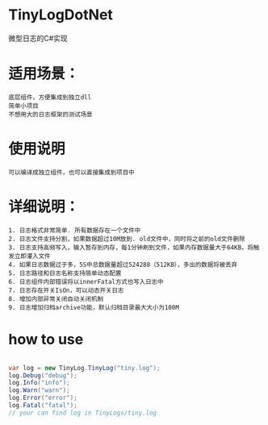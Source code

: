 # TinyLogDotNet
微型日志的C#实现 

# 适用场景：
	底层组件，方便集成到独立dll  
	简单小项目
	不想用大的日志框架的测试场景

# 使用说明  
	可以编译成独立组件，也可以直接集成到项目中
# 详细说明：
	1. 日志格式非常简单. 所有数据存在一个文件中
	2. 日志文件支持分割，如果数据超过10M放到. old文件中，同时将之前的old文件删除
	3. 日志支持高频写入，输入暂存到内存，每1分钟刷到文件，如果内存数据量大于64KB，将触发立即灌入文件
	4. 如果日志数据过于多，5S中总数据量超过524288（512KB），多出的数据将被丢弃
	5. 日志路径和日志名称支持简单动态配置
	6. 日志组件内部错误将以innerFatal方式也写入日志中
	7. 日志存在开关IsOn，可以动态开关日志
	8. 增加内部异常关闭自动关闭机制
	9. 日志增加归档archive功能，默认归档目录最大大小为100M
# how to use

```c#

var log = new TinyLog.TinyLog("tiny.log");
log.Debug("debug");
log.Info("info");
log.Warn("warn");
log.Error("error");
log.Fatal("fatal");
// your can find log in TinyLogs/tiny.log

```
